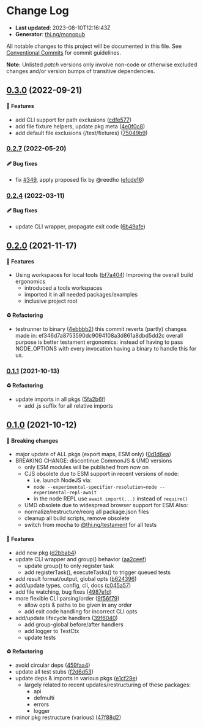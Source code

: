 # Change Log

- **Last updated**: 2023-08-10T12:16:43Z
- **Generator**: [thi.ng/monopub](https://thi.ng/monopub)

All notable changes to this project will be documented in this file.
See [Conventional Commits](https://conventionalcommits.org/) for commit guidelines.

**Note:** Unlisted _patch_ versions only involve non-code or otherwise excluded changes
and/or version bumps of transitive dependencies.

## [0.3.0](https://github.com/thi-ng/umbrella/tree/@thi.ng/testament@0.3.0) (2022-09-21)

#### 🚀 Features

- add CLI support for path exclusions ([cdfe577](https://github.com/thi-ng/umbrella/commit/cdfe577))
- add file fixture helpers, update pkg meta ([4e0f0c8](https://github.com/thi-ng/umbrella/commit/4e0f0c8))
- add default file exclusions (/test/fixtures) ([75049b9](https://github.com/thi-ng/umbrella/commit/75049b9))

### [0.2.7](https://github.com/thi-ng/umbrella/tree/@thi.ng/testament@0.2.7) (2022-05-20)

#### 🩹 Bug fixes

- fix [#349](https://github.com/thi-ng/umbrella/issues/349), apply proposed fix by @reedho ([efcde16](https://github.com/thi-ng/umbrella/commit/efcde16))

### [0.2.4](https://github.com/thi-ng/umbrella/tree/@thi.ng/testament@0.2.4) (2022-03-11)

#### 🩹 Bug fixes

- update CLI wrapper, propagate exit code ([6b49afe](https://github.com/thi-ng/umbrella/commit/6b49afe))

## [0.2.0](https://github.com/thi-ng/umbrella/tree/@thi.ng/testament@0.2.0) (2021-11-17)

#### 🚀 Features

- Using workspaces for local tools ([bf7a404](https://github.com/thi-ng/umbrella/commit/bf7a404))
  Improving the overall build ergonomics
  - introduced a tools workspaces
  - imported it in all needed packages/examples
  - inclusive project root

#### ♻️ Refactoring

- testrunner to binary ([4ebbbb2](https://github.com/thi-ng/umbrella/commit/4ebbbb2))
  this commit reverts (partly) changes made in:
  ef346d7a8753590dc9094108a3d861a8dbd5dd2c
  overall purpose is better testament ergonomics:
  instead of having to pass NODE_OPTIONS with every invocation
  having a binary to handle this for us.

### [0.1.1](https://github.com/thi-ng/umbrella/tree/@thi.ng/testament@0.1.1) (2021-10-13)

#### ♻️ Refactoring

- update imports in all pkgs ([5fa2b6f](https://github.com/thi-ng/umbrella/commit/5fa2b6f))
  - add .js suffix for all relative imports

## [0.1.0](https://github.com/thi-ng/umbrella/tree/@thi.ng/testament@0.1.0) (2021-10-12)

#### 🛑 Breaking changes

- major update of ALL pkgs (export maps, ESM only) ([0d1d6ea](https://github.com/thi-ng/umbrella/commit/0d1d6ea))
- BREAKING CHANGE: discontinue CommonJS & UMD versions
  - only ESM modules will be published from now on
  - CJS obsolete due to ESM support in recent versions of node:
    - i.e. launch NodeJS via:
    - `node --experimental-specifier-resolution=node --experimental-repl-await`
    - in the node REPL use `await import(...)` instead of `require()`
  - UMD obsolete due to widespread browser support for ESM
  Also:
  - normalize/restructure/reorg all package.json files
  - cleanup all build scripts, remove obsolete
  - switch from mocha to [@thi.ng/testament](https://github.com/thi-ng/umbrella/tree/main/packages/testament) for all tests

#### 🚀 Features

- add new pkg ([d2bbab4](https://github.com/thi-ng/umbrella/commit/d2bbab4))
- update CLI wrapper and group() behavior ([aa2ceef](https://github.com/thi-ng/umbrella/commit/aa2ceef))
  - update group() to only register task
  - add registerTask(), executeTasks() to trigger queued tests
- add result format/output, global opts ([b624396](https://github.com/thi-ng/umbrella/commit/b624396))
- add/update types, config, cli, docs ([c045a57](https://github.com/thi-ng/umbrella/commit/c045a57))
- add file watching, bug fixes ([4987e1d](https://github.com/thi-ng/umbrella/commit/4987e1d))
- more flexible CLI parsing/order ([9f56f79](https://github.com/thi-ng/umbrella/commit/9f56f79))
  - allow opts & paths to be given in any order
  - add exit code handling for incorrect CLI opts
- add/update lifecycle handlers ([39f6040](https://github.com/thi-ng/umbrella/commit/39f6040))
  - add group-global before/after handlers
  - add logger to TestCtx
  - update tests

#### ♻️ Refactoring

- avoid circular deps ([459faa4](https://github.com/thi-ng/umbrella/commit/459faa4))
- update all test stubs ([f2d6d53](https://github.com/thi-ng/umbrella/commit/f2d6d53))
- update deps & imports in various pkgs ([e1cf29e](https://github.com/thi-ng/umbrella/commit/e1cf29e))
  - largely related to recent updates/restructuring of these packages:
    - api
    - defmulti
    - errors
    - logger
- minor pkg restructure (various) ([47f88d2](https://github.com/thi-ng/umbrella/commit/47f88d2))
